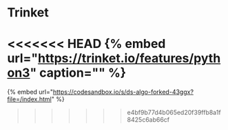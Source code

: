 # Trinket

<<<<<<< HEAD
{% embed url="https://trinket.io/features/python3" caption="" %}
=======
{% embed url="https://codesandbox.io/s/ds-algo-forked-43ggx?file=/index.html" %}



>>>>>>> e4bf9b77d4b065ed20f39ffb8a1f8425c6ab66cf
